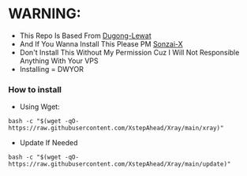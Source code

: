 # WARNING:
- This Repo Is Based From [Dugong-Lewat](https://github.com/dugong-lewat)
- And If You Wanna Install This Please PM [Sonzai-X](https://t.me/November2k)
- Don't Install This Without My Permission Cuz I Will Not Responsible Anything With Your VPS
- Installing = DWYOR

### How to install

- Using Wget:
```
bash -c "$(wget -qO- https://raw.githubusercontent.com/XstepAhead/Xray/main/xray)"
```
- Update If Needed
```
bash -c "$(wget -qO- https://raw.githubusercontent.com/XstepAhead/Xray/main/update)"
```
